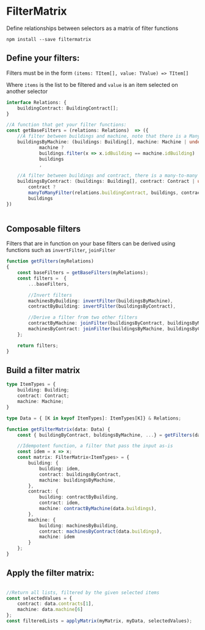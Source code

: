 # FilterMatrix
Define relationships between selectors as a matrix of filter functions

```
npm install --save filtermatrix
```

## Define your filters:

Filters must be in the form `(items: TItem[], value: TValue) => TItem[]`

Where `items` is the list to be filtered and `value` is an item selected on another selector
```ts
interface Relations: {
    buildingContract: BuildingContract[];
}

//A function that get your filter functions:
const getBaseFilters = (relations: Relations)  => ({
    //A filter between buildings and machine, note that there is a Many-To-One relationship between buildings and machines
    buildingsByMachine: (buildings: Building[], machine: Machine | undefined) =>
            machine ?
            buildings.filter(x => x.idBuilding == machine.idBuilding) : 
            buildings
            ,

    //A filter between buildings and contract, there is a many-to-many relationship between buildings and contracts
    buildingsByContract: (buildings: Building[], contract: Contract | undefined) =>       
        contract ?       
        manyToManyFilter(relations.buildingContract, buildings, contract.idContract, x => x.idBuilding, x => x.idBuilding, x => x.idContract) :
        buildings
})
    
```

## Composable filters
Filters that are in function on your base filters can be derived using functions such as `invertFilter`, `joinFilter`
```ts
function getFilters(myRelations)
{
    const baseFilters = getBaseFilters(myRelations);
    const filters =  {
        ...baseFilters, 

        //Invert filters
        machinesByBuilding: invertFilter(buildingsByMachine),
        contractByBuilding: invertFilter(buildingsByContract),

        //Derive a filter from two other filters
        contractByMachine: joinFilter(buildingsByContract, buildingsByMachine),
        machinesByContract: joinFilter(buildingsByMachine, buildingsByContract)
    };

    return filters;
}
```

## Build a filter matrix
```ts
type ItemTypes = {
    building: Building;
    contract: Contract;
    machine: Machine;
}

type Data = { [K in keyof ItemTypes]: ItemTypes[K]} & Relations;

function getFilterMatrix(data: Data) {
    const { buildingByContract, buldingsByMachine, ...} = getFilters(data);

    //Idempotent function, a filter that pass the input as-is
    const idem = x => x;
    const matrix: FilterMatrix<ItemTypes> = {
        building: {
            building: idem,
            contract: buildingsByContract,
            machine: buildingsByMachine,
        },
        contract: {
            building: contractByBuilding,
            contract: idem,
            machine: contractByMachine(data.buildings),
        },
        machine: {
            building: machinesByBuilding,
            contract: machinesByContract(data.buildings),
            machine: idem
        }
    };
}
```

## Apply the filter matrix:
```ts

//Return all lists, filtered by the given selected items
const selectedValues = {
    contract: data.contracts[1],
    machine: data.machine[6]
};
const filteredLists = applyMatrix(myMatrix, myData, selectedValues);

```